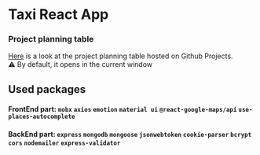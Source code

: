 # Taxi React App

### Project planning table

[Here](https://github.com/users/bondarenkoilya1/projects/2 'Project planning table') is a look at the project planning table hosted on Github Projects.\
⚠️ By default, it opens in the current window

## Used packages
#### FrontEnd part: `mobx` `axios` `emotion` `material ui` `@react-google-maps/api` `use-places-autocomplete`

#### BackEnd part: `express` `mongodb` `mongoose` `jsonwebtoken` `cookie-parser` `bcrypt` `cors` `nodemailer` `express-validator` 

